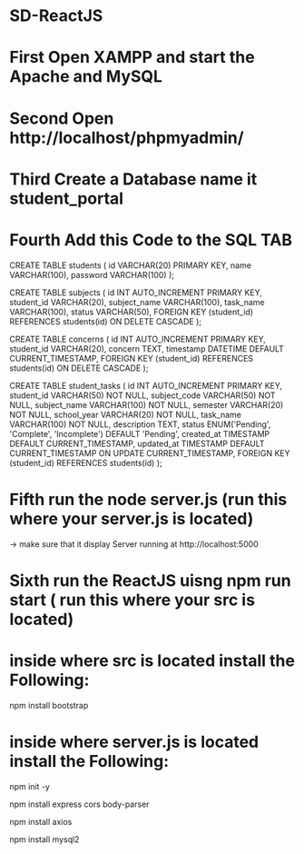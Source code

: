 # SD-ReactJS


# First Open XAMPP and start the Apache and MySQL
# Second Open http://localhost/phpmyadmin/
# Third Create a Database name it student_portal
# Fourth Add this Code to the SQL TAB
  CREATE TABLE students (
  id VARCHAR(20) PRIMARY KEY,
  name VARCHAR(100),
  password VARCHAR(100)
  );
  
  CREATE TABLE subjects (
  id INT AUTO_INCREMENT PRIMARY KEY,
  student_id VARCHAR(20),
  subject_name VARCHAR(100),
  task_name VARCHAR(100),
  status VARCHAR(50),
  FOREIGN KEY (student_id) REFERENCES students(id) ON DELETE CASCADE
  );
  
   CREATE TABLE concerns (
  id INT AUTO_INCREMENT PRIMARY KEY,
  student_id VARCHAR(20),
  concern TEXT,
  timestamp DATETIME DEFAULT CURRENT_TIMESTAMP,
  FOREIGN KEY (student_id) REFERENCES students(id) ON DELETE CASCADE
  );

  CREATE TABLE student_tasks (
  id INT AUTO_INCREMENT PRIMARY KEY,
  student_id VARCHAR(50) NOT NULL,
  subject_code VARCHAR(50) NOT NULL,
  subject_name VARCHAR(100) NOT NULL,
  semester VARCHAR(20) NOT NULL,
  school_year VARCHAR(20) NOT NULL,
  task_name VARCHAR(100) NOT NULL,
  description TEXT,
  status ENUM('Pending', 'Complete', 'Incomplete') DEFAULT 'Pending',
  created_at TIMESTAMP DEFAULT CURRENT_TIMESTAMP,
  updated_at TIMESTAMP DEFAULT CURRENT_TIMESTAMP ON UPDATE CURRENT_TIMESTAMP,
  FOREIGN KEY (student_id) REFERENCES students(id)
);

  
# Fifth run the node server.js (run this where your server.js is located) 
 -> make sure that it display Server running at http://localhost:5000
# Sixth run the ReactJS uisng npm run start ( run this where your src is located)

# inside where src is located install the Following:
npm install bootstrap

# inside where server.js is located install the Following:
npm init -y

npm install express cors body-parser

npm install axios

npm install mysql2
